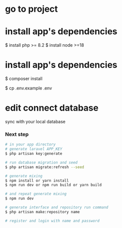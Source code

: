 # go to project

# install app's dependencies

$ install php >= 8.2
$ install node >=18

# install app's dependencies

$ composer install

$ cp .env.example .env

# edit connect database

sync with your local database

### Next step

```bash
# in your app directory
# generate laravel APP_KEY
$ php artisan key:generate

# run database migration and seed
$ php artisan migrate:refresh --seed

# generate mixing
$ npm install or yarn install
$ npm run dev or npm run build or yarn build

# and repeat generate mixing
$ npm run dev

# generate interface and repository run command
$ php artisan make:repository name

# register and login with name and password
